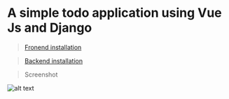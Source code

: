 # A simple todo application using Vue Js and Django

> [Fronend installation](https://github.com/sumitmckv/todo-app-using-Vuejs-and-Django/tree/master/frontend)

> [Backend installation](https://github.com/sumitmckv/todo-app-using-Vuejs-and-Django/tree/master/backend)

> Screenshot

![alt text](https://user-images.githubusercontent.com/8362957/31093825-96e135b4-a7d0-11e7-87ad-6656a5e34b2d.png)
